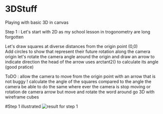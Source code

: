# 3DStuff
Playing with basic 3D in canvas

Step 1 : Let's start with 2D as my school lesson in trogonometry are long forgotten

Let's draw squares at diverse distances from the origin point (0,0)  
Add circles to show that represent their future rotation along the camera origin
let's rotate the camera angle around the origin and draw an arrow to indicate direction
the head of the arrow uses arctant2() to calculate its angle (good pratice)

ToDO : 
allow the camera to move from the origin point with an arrow that is not buggy !
calculate the angle of the squares compared to the angle the camera
be able to do the same where ever the camera is
stop moving or rotation de camera arrow but move and rotate the word around
go 3D with wireframe cubes

#Step 1 illustrated
![result for step 1](https://raw.githubusercontent.com/PhilippeMarcMeyer/3DStuff/master/img/step1.jpg)
